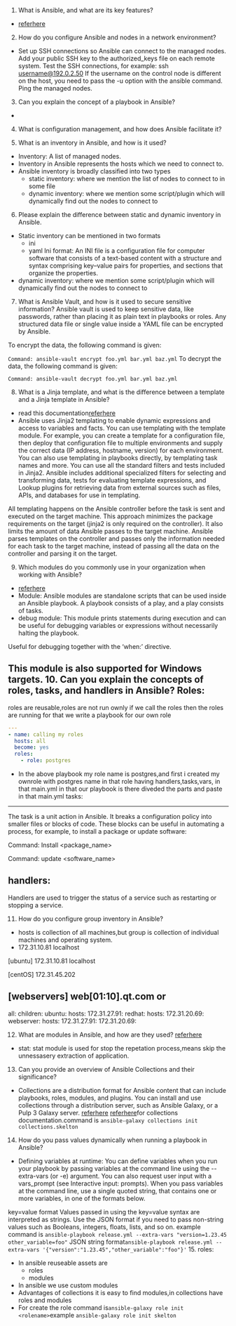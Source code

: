 1. What is Ansible, and what are its key features?
* [referhere](https://www.devopsschool.com/blog/what-are-the-key-features-and-specific-roles-of-ansible/)

2. How do you configure Ansible and nodes in a network environment?
* Set up SSH connections so Ansible can connect to the managed nodes. Add your public SSH key to the authorized_keys file on each remote system. Test the SSH connections, for example: ssh username@192.0.2.50 If the username on the control node is different on the host, you need to pass the -u option with the ansible command. Ping the managed nodes.

3. Can you explain the concept of a playbook in Ansible?
* 

4. What is configuration management, and how does Ansible facilitate it?

5. What is an inventory in Ansible, and how is it used?
* Inventory: A list of managed nodes.
* Inventory in Ansible represents the hosts which we need to connect to.
* Ansible inventory is broadly classified into two types
     * static inventory: where we mention the list of nodes to connect to in some file
     * dynamic inventory: where we mention some script/plugin which will dynamically find out the nodes to connect to

6. Please explain the difference between static and dynamic inventory in Ansible.
* Static inventory can be mentioned in two formats
   * ini
   * yaml
Ini format: An INI file is a configuration file for computer software that consists of a text-based content with a structure and syntax comprising key–value pairs for properties, and sections that organize the properties.
* dynamic inventory: where we mention some script/plugin which will dynamically find out the nodes to connect to
  
7. What is Ansible Vault, and how is it used to secure sensitive information?
Ansible vault is used to keep sensitive data, like passwords, rather than placing it as plain text in playbooks or roles. Any structured data file or single value inside a YAML file can be encrypted by Ansible.

To encrypt the data, the following command is given:

``Command: ansible-vault encrypt foo.yml bar.yml baz.yml``
To decrypt the data,  the following command is given:

``Command: ansible-vault decrypt foo.yml bar.yml baz.yml``

8. What is a Jinja template, and what is the difference between a template and a Jinja template in Ansible?
* read this documentation[referhere](https://docs.ansible.com/ansible/latest/playbook_guide/playbooks_templating.html)
* Ansible uses Jinja2 templating to enable dynamic expressions and access to variables and facts. You can use templating with the template module. For example, you can create a template for a configuration file, then deploy that configuration file to multiple environments and supply the correct data (IP address, hostname, version) for each environment. You can also use templating in playbooks directly, by templating task names and more. You can use all the standard filters and tests included in Jinja2. Ansible includes additional specialized filters for selecting and transforming data, tests for evaluating template expressions, and Lookup plugins for retrieving data from external sources such as files, APIs, and databases for use in templating.

All templating happens on the Ansible controller before the task is sent and executed on the target machine. This approach minimizes the package requirements on the target (jinja2 is only required on the controller). It also limits the amount of data Ansible passes to the target machine. Ansible parses templates on the controller and passes only the information needed for each task to the target machine, instead of passing all the data on the controller and parsing it on the target.

9. Which modules do you commonly use in your organization when working with Ansible?
* [referhere](https://opensource.com/article/19/9/must-know-ansible-modules)
* Module: Ansible modules are standalone scripts that can be used inside an Ansible playbook. A playbook consists of a play, and a play consists of tasks. 
* debug module: This module prints statements during execution and can be useful for debugging variables or expressions without necessarily halting the playbook.

Useful for debugging together with the ‘when:’ directive.

This module is also supported for Windows targets.
10. Can you explain the concepts of roles, tasks, and handlers in Ansible?
Roles:
------
roles are reusable,roles are not run ownly if we call the roles then the roles are running for that we write a playbook for our own role
```yml
---
- name: calling my roles
  hosts: all
  become: yes
  roles: 
    - role: postgres
```
* In the above playbook my role name is postgres,and first i created my ownrole with postgres name in that role having handlers,tasks,vars, in that main.yml in that our playbook is there diveded the parts and paste in that main.yml
tasks:
------
The task is a unit action in Ansible. It breaks a configuration policy into smaller files or blocks of code. These blocks can be useful in automating a process, for example, to install a package or update software:

Command: Install <package_name>

Command: update <software_name>

handlers:
---------
 Handlers are used to trigger the status of a service such as restarting or stopping a service.


11.  How do you configure group inventory in Ansible?
* hosts is collection of all machines,but group is collection of individual machines and operating system.
* 172.31.10.81
localhost

[ubuntu]
172.31.10.81
localhost

[centOS]
172.31.45.202

[webservers]
web[01:10].qt.com
or
---
all:
  children:
    ubuntu:
      hosts:
        172.31.27.91:
    redhat:
      hosts:
        172.31.20.69:
    webserver:
      hosts:
        172.31.27.91:
        172.31.20.69:

12. What are modules in Ansible, and how are they used?
[referhere](https://opensource.com/article/19/9/must-know-ansible-modules)
* stat: stat module is used for stop the repetation process,means skip the unnessasery extraction of application.

13.  Can you provide an overview of Ansible Collections and their significance?
* Collections are a distribution format for Ansible content that can include playbooks, roles, modules, and plugins. You can install and use collections through a distribution server, such as Ansible Galaxy, or a Pulp 3 Galaxy server.
[referhere](https://docs.ansible.com/ansible/latest/collections_guide/index.html)
[referhere](https://docs.ansible.com/ansible/latest/collections_guide/collections_installing.html#installing-a-collection-from-a-git-repository)for collections documentation.command is ``ansible-galaxy collections init collections.skelton``

14.  How do you pass values dynamically when running a playbook in Ansible?
* Defining variables at runtime:
You can define variables when you run your playbook by passing variables at the command line using the --extra-vars (or -e) argument. You can also request user input with a vars_prompt (see Interactive input: prompts). When you pass variables at the command line, use a single quoted string, that contains one or more variables, in one of the formats below.

key=value format
Values passed in using the key=value syntax are interpreted as strings. Use the JSON format if you need to pass non-string values such as Booleans, integers, floats, lists, and so on.
example command is ``ansible-playbook release.yml --extra-vars "version=1.23.45 other_variable=foo"``
JSON string format``ansible-playbook release.yml --extra-vars '{"version":"1.23.45","other_variable":"foo"}'``
15. roles:
* In ansible reuseable assets are 
    * roles
    * modules
* In ansible we use custom modules
* Advantages of collections it is easy to find modules,in collections have roles and modules
* For create the role command is``ansible-galaxy role init <rolename>``example ``ansible-galaxy role init skelton``